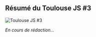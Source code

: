 Résumé du Toulouse JS #3
-------------------------------------------------
<img src="/img/slider/toulousejs3.jpg" alt="Toulouse JS #3" class="round" />

*En cours de rédaction…*